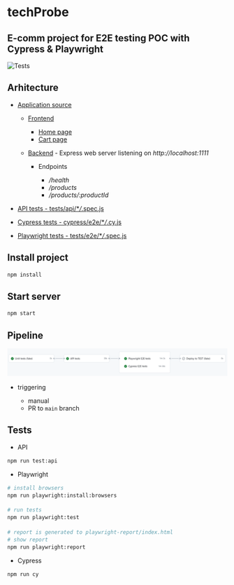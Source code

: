 # techProbe

## E-comm project for E2E testing POC with Cypress & Playwright

![Tests](https://github.com/CodrutaA/techProbe/actions/workflows/test.yml/badge.svg)

## Arhitecture

- [Application source](./src)

  - [Frontend](./src/ui)

    - [Home page](./src/ui/index.html)
    - [Cart page](./src/ui/cart.html)

  - [Backend](./src/app.js) - Express web server listening on _http://localhost:1111_

    - Endpoints

      - _/health_
      - _/products_
      - _/products/:productId_

- [API tests - tests/api/\*_/_.spec.js](./tests/api/)
- [Cypress tests - cypress/e2e/\*_/_.cy.js](./cypress/e2e/)

- [Playwright tests - tests/e2e/\*_/_.spec.js](./tests/e2e/)

## Install project

```bash
npm install
```

## Start server

```bash
npm start
```

## Pipeline

![pipeline_flow](./pipeline.png)

- triggering

  - manual
  - PR to `main` branch

## Tests

- API

```bash
npm run test:api
```

- Playwright

```bash
# install browsers
npm run playwright:install:browsers

# run tests
npm run playwright:test

# report is generated to playwright-report/index.html
# show report
npm run playwright:report
```

- Cypress

```bash
npm run cy
```
